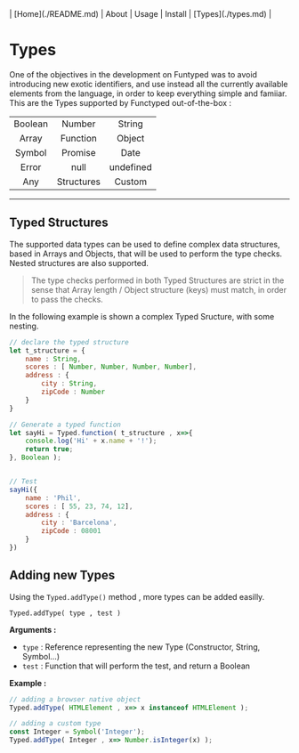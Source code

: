 <link rel="stylesheet" href="style.css">
| [Home](./README.md) | About | Usage | Install | [Types](./types.md)  |

# Types


<div id="cols" class="cols">
	<div class="text-justified">
One of the objectives in the development on Funtyped was to avoid introducing new exotic identifiers, and use instead all the currently available elements from the language, in order to keep everything simple and famiiar. 
This are the Types supported by Functyped out-of-the-box :
    </div>
	<div class="types-container">
        <table id="supported-types" align="center">
			<tr>
				<td align="center">Boolean</td>
				<td align="center">Number</td>
				<td align="center">String</td>
			</tr>
			<tr>
				<td align="center">Array</td>
				<td align="center">Function</td>
				<td align="center">Object</td>
			</tr>
			<tr>
				<td align="center">Symbol</td>
				<td align="center">Promise</td>
				<td align="center">Date</td>
			</tr>
			<tr>
				<td align="center">Error</td>
				<td align="center">null</td>
				<td align="center">undefined</td>
			</tr>
			<tr>
				<td align="center">Any</td>
				<td align="center">Structures</td>
				<td align="center">Custom</td>
			</tr>
		</table>
    </div>
</div>


---


## Typed Structures

The supported data types can be used to define complex data structures, based in Arrays and Objects, that will be used to perform the type checks.
Nested structures are also supported.

> The type checks performed in both Typed Structures are strict in the sense that Array length / Object structure (keys) must match, in order to pass the checks.

In the following example is shown a complex Typed Sructure, with some nesting.

```javascript
// declare the typed structure
let t_structure = {
	name : String,
    scores : [ Number, Number, Number, Number],
    address : {
    	city : String,
	    zipCode : Number
    }
}

// Generate a typed function
let sayHi = Typed.function( t_structure , x=>{
	console.log('Hi' + x.name + '!');
    return true;
}, Boolean );


// Test
sayHi({
	name : 'Phil',
    scores : [ 55, 23, 74, 12],
    address : {
    	city : 'Barcelona',
		zipCode : 08001
    }
})
```





## Adding new Types

Using the `Typed.addType()` method , more types can be added easilly.

```
Typed.addType( type , test )
```
**Arguments :**
- `type` : Reference representing the new Type (Constructor, String, Symbol...)
- `test` : Function that will perform the test, and return a Boolean

**Example :**
```javascript
// adding a browser native object
Typed.addType( HTMLElement , x=> x instanceof HTMLElement );

// adding a custom type
const Integer = Symbol('Integer');
Typed.addType( Integer , x=> Number.isInteger(x) );
```
